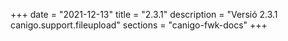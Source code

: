 +++
date        = "2021-12-13"
title       = "2.3.1"
description = "Versió 2.3.1 canigo.support.fileupload"
sections    = "canigo-fwk-docs"
+++